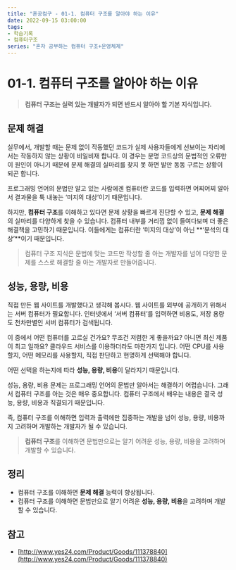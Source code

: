 ```yaml
---
title: "혼공컴구 - 01-1. 컴퓨터 구조를 알아야 하는 이유"
date: 2022-09-15 03:00:00
tags:
- 학습기록
- 컴퓨터구조
series: "혼자 공부하는 컴퓨터 구조+운영체제"
---
```


# 01-1. 컴퓨터 구조를 알아야 하는 이유

> **컴퓨터 구조는 실력 있는 개발자가 되면 반드시 알아야 할 기본 지식입니다.**

## 문제 해결

실무에서, 개발할 때는 문제 없이 작동했던 코드가 실제 사용자들에게 선보이는 자리에서는 작동하지 않는 상황이 비일비재 합니다. 이 경우는 분명 코드상의 문법적인 오류만이 원인이
아니기 때문에 문제 해결의 실마리를 찾지 못 하면 발만 동동 구르는 상황이 되곤 합니다.

프로그래밍 언어의 문법만 알고 있는 사람에겐 컴퓨터란 코드를 입력하면 어찌어찌 알아서 결과물을 툭 내놓는 ‘미지의 대상’이기 때문입니다.

하지만, **컴퓨터 구조**를 이해하고 있다면 문제 상황을 빠르게 진단할 수 있고, **문제 해결**의 실마리를 다양하게 찾을 수 있습니다.
컴퓨터 내부를 거리낌 없이 들여다보며 더 좋은 해결책을 고민하기 때문입니다. 이들에게는 컴퓨터란 ‘미지의 대상’이 아닌 **‘분석의 대상’**이기 때문입니다.

> 컴퓨터 구조 지식은 문법에 맞는 코드만 작성할 줄 아는 개발자를 넘어 다양한 문제를 스스로 해결할 줄 아는 개발자로 만들어줍니다.

## 성능, 용량, 비용

직접 만든 웹 사이트를 개발했다고 생각해 봅시다. 웹 사이트를 외부에 공개하기 위해서는 서버 컴퓨터가 필요합니다. 인터넷에서 ‘서버 컴퓨터’를 입력하면 비용도, 저장 용량도
천차만별인 서버 컴퓨터가 검색됩니다.

이 중에서 어떤 컴퓨터를 고르실 건가요? 무조건 저렴한 게 좋을까요? 아니면 최신 제품이 최고 일까요? 클라우드 서비스를 이용하더라도 마찬가지 입니다. 어떤 CPU를 사용할지,
어떤 메모리를 사용할지, 직접 판단하고 현명하게 선택해야 합니다.

어떤 선택을 하는지에 따라 **성능, 용량, 비용**이 달라지기 때문입니다.

성능, 용량, 비용 문제는 프로그래밍 언어의 문법만 알아서는 해결하기 어렵습니다.
그래서 컴퓨터 구조를 아는 것은 매우 중요합니다. 컴퓨터 구조에서 배우는 내용은 결국 성능, 용량, 비용과 직결되기 때문입니다.

즉, 컴퓨터 구조를 이해하면 입력과 출력에만 집중하는 개발을 넘어 성능, 용량, 비용까지 고려하며 개발하는 개발자가 될 수 있습니다.

> **컴퓨터 구조**를 이해하면 문법만으로는 알기 어려운 성능, 용량, 비용을 고려하며 개발할 수 있습니다.

## 정리

- 컴퓨터 구조를 이해하면 **문제 해결** 능력이 향상됩니다.
- 컴퓨터 구조를 이해하면 문법만으로 알기 어려운 **성능, 용량, 비용**을 고려하며 개발할 수 있습니다.

## 참고

- [http://www.yes24.com/Product/Goods/111378840](http://www.yes24.com/Product/Goods/111378840)